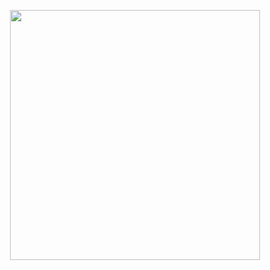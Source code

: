 <p align="center"><a href="#" target="_blank"><img src="https://avatars.githubusercontent.com/u/176903235?v=4" width="400"></a></p>
